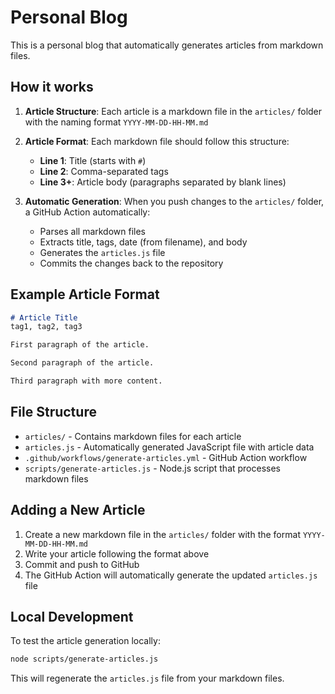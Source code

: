 # Personal Blog

This is a personal blog that automatically generates articles from markdown files.

## How it works

1. **Article Structure**: Each article is a markdown file in the `articles/` folder with the naming format `YYYY-MM-DD-HH-MM.md`

2. **Article Format**: Each markdown file should follow this structure:
   - **Line 1**: Title (starts with `#`)
   - **Line 2**: Comma-separated tags
   - **Line 3+**: Article body (paragraphs separated by blank lines)

3. **Automatic Generation**: When you push changes to the `articles/` folder, a GitHub Action automatically:
   - Parses all markdown files
   - Extracts title, tags, date (from filename), and body
   - Generates the `articles.js` file
   - Commits the changes back to the repository

## Example Article Format

```markdown
# Article Title
tag1, tag2, tag3

First paragraph of the article.

Second paragraph of the article.

Third paragraph with more content.
```

## File Structure

- `articles/` - Contains markdown files for each article
- `articles.js` - Automatically generated JavaScript file with article data
- `.github/workflows/generate-articles.yml` - GitHub Action workflow
- `scripts/generate-articles.js` - Node.js script that processes markdown files

## Adding a New Article

1. Create a new markdown file in the `articles/` folder with the format `YYYY-MM-DD-HH-MM.md`
2. Write your article following the format above
3. Commit and push to GitHub
4. The GitHub Action will automatically generate the updated `articles.js` file

## Local Development

To test the article generation locally:

```bash
node scripts/generate-articles.js
```

This will regenerate the `articles.js` file from your markdown files. 